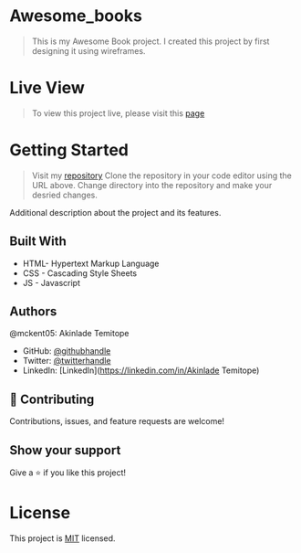 # Awesome_books

> This is my Awesome Book project.
> I created this project by first designing it using wireframes.

# Live View
> To view this project live, please visit this [page](https://mckent05.github.io/Awesome_books/books.html)

# Getting Started

> Visit my [repository](https://github.com/mckent05/Awesome_books.git)
> Clone the repository in your code editor using the URL above.
> Change directory into the repository and make your desried changes.


Additional description about the project and its features.

## Built With

- HTML- Hypertext Markup Language
- CSS - Cascading Style Sheets
- JS - Javascript

## Authors

@mckent05: Akinlade Temitope

- GitHub: [@githubhandle](https://github.com/mckent05)
- Twitter: [@twitterhandle](https://twitter.com/mckent05)
- LinkedIn: [LinkedIn](https://linkedin.com/in/Akinlade Temitope)


## 🤝 Contributing

Contributions, issues, and feature requests are welcome!



## Show your support

Give a ⭐️ if you like this project!

# License
This project is [MIT](./MIT.md) licensed.


